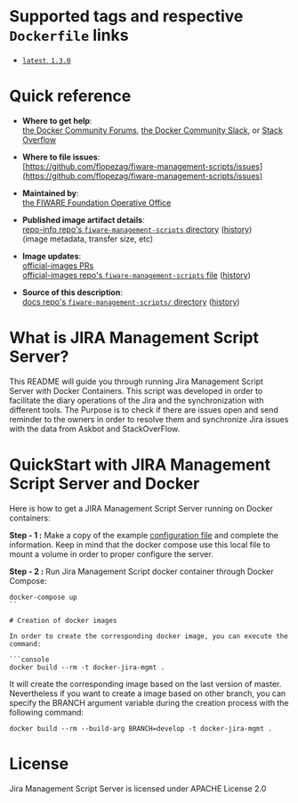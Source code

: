 # Supported tags and respective `Dockerfile` links

-	[`latest`, `1.3.0`](https://github.com/flopezag/fiware-management-scripts/docker/Dockerfile)

# Quick reference

-	**Where to get help**:  
	[the Docker Community Forums](https://forums.docker.com/), [the Docker Community Slack](https://blog.docker.com/2016/11/introducing-docker-community-directory-docker-community-slack/), or [Stack Overflow](https://stackoverflow.com/search?tab=newest&q=docker)

-	**Where to file issues**:  
	[https://github.com/flopezag/fiware-management-scripts/issues](https://github.com/flopezag/fiware-management-scripts/issues)

-	**Maintained by**:  
	[the FIWARE Foundation Operative Office](https://github.com/flopezag)

-	**Published image artifact details**:  
	[repo-info repo's `fiware-management-scripts` directory](https://github.com/flopezag/fiware-management-scripts/repo-info) ([history](https://github.com/flopezag/fiware-management-scripts/repo-info))  
	(image metadata, transfer size, etc)

-	**Image updates**:  
	[official-images PRs](https://github.com/flopezag/fiware-management-scripts/pulls?q=is%3Apr+is%3Aclosed)  
	[official-images repo's `fiware-management-scripts` file](https://github.com/flopezag/fiware-management-scripts/...) ([history](https://github.com/flopezagfiware-management-scripts/...))

-	**Source of this description**:  
	[docs repo's `fiware-management-scripts/` directory](https://github.com/flopez/fiware-management-scripts/docker/tree/master) ([history](https://github.com/flopez/fiware-management-scripts/docker/commits/master))

# What is JIRA Management Script Server?

This README will guide you through running Jira Management Script Server with Docker Containers. This script was 
developed in order to facilitate the diary operations of the Jira and the synchronization with different tools. The 
Purpose is to check if there are issues open and send reminder to the owners in order to resolve them and synchronize 
Jira issues with the data from Askbot and StackOverFlow.

# QuickStart with JIRA Management Script Server and Docker

Here is how to get a JIRA Management Script Server running on Docker containers:

**Step - 1 :** Make a copy of the example [configuration file](https://github.com/flopezag/fiware-management-scripts/blob/develop/Config/management.ini) 
and complete the information. Keep in mind that the docker compose use this local file to mount a volume in order to 
proper configure the server.

**Step - 2 :** Run Jira Management Script docker container through Docker Compose:

```console
docker-compose up
``

# Creation of docker images

In order to create the corresponding docker image, you can execute the command:

```console
docker build --rm -t docker-jira-mgmt .
```

It will create the corresponding image based on the last version of master. Nevertheless if you want to create a image
based on other branch, you can specify the BRANCH argument variable during the creation process with the following
command:

```console
docker build --rm --build-arg BRANCH=develop -t docker-jira-mgmt .
```


# License

Jira Management Script Server is licensed under APACHE License 2.0



